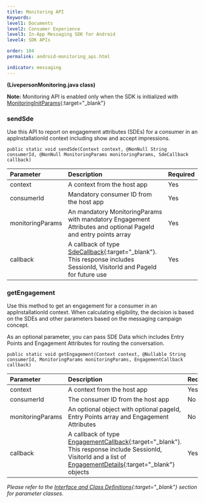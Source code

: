 ```yaml
---
title: Monitoring API
Keywords:
level1: Documents
level2: Consumer Experience
level3: In-App Messaging SDK for Android
level4: SDK APIs

order: 104
permalink: android-monitoring_api.html

indicator: messaging
---
```

**(LivepersonMonitoring.java class)**



**Note:** Monitoring API is enabled only when the SDK is initialized with [MonitoringInitParams](android-interface-definitions.html){:target="_blank"}

### sendSde

Use this API to report on engagement attributes (SDEs) for a consumer in an appInstallationId context including show and accept impressions.

`public static void sendSde(Context context, @NonNull String consumerId, @NonNull MonitoringParams monitoringParams, SdeCallback callback)`

| Parameter | Description | Required |
| :--- | :--- | :--- |
| context | A context from the host app | Yes |
| consumerId | Mandatory consumer ID from the host app | Yes |
| monitoringParams | An mandatory MonitoringParams with mandatory Engagement Attributes and optional PageId and entry points array  | Yes |
| callback | A callback of type [SdeCallback](android-interface-definitions.html){:target="_blank"}. This response includes SessionId, VisitorId and PageId for future use | Yes |


### getEngagement

Use this method to get an engagement for a consumer in an appInstallationId context. When calculating eligibility, the decision is based on the SDEs and other parameters based on the messaging campaign concept.

As an optional parameter, you can pass SDE Data which includes Entry Points and Engagement Attributes for routing the conversation.

`public static void getEngagement(Context context, @Nullable String consumerId, MonitoringParams monitoringParams, EngagementCallback callback)`

| Parameter | Description | Required |
| :--- | :--- | :--- |
| context | A context from the host app | Yes |
| consumerId | The consumer ID from the host app | No |
| monitoringParams | An optional object with optional pageId, Entry Points array and Engagement Attributes | No |
| callback | A callback of type [EngagementCallback](android-interface-definitions.html){:target="_blank"}. This response include SessionId, VisitorId and a list of [EngagementDetails](android-interface-definitions.html){:target="_blank"} objects | Yes |


*Please refer to the [Interface and Class Definitions](android-interface-definitions.html){:target="_blank"} section for parameter classes.*
